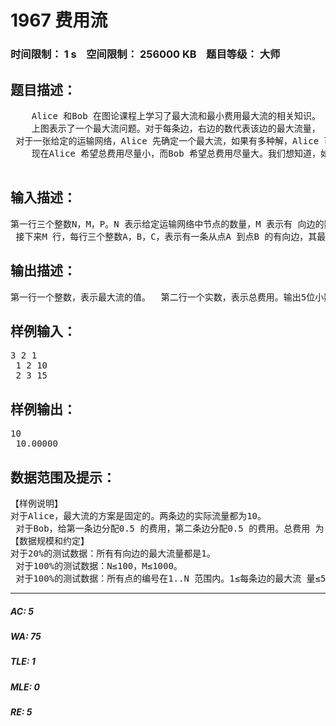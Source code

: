 # 1967 费用流   
### 时间限制： 1 s&nbsp;&nbsp;&nbsp;&nbsp;空间限制： 256000 KB&nbsp;&nbsp;&nbsp;&nbsp;题目等级： 大师  
## 题目描述：  

<pre>
    Alice 和Bob 在图论课程上学习了最大流和最小费用最大流的相关知识。 最大流问题：给定一张有向图表示运输网络，一个源点S 和一个汇点T，每 条边都有最大流量。一个合法的网络流方案必须满足：(1)每条边的实际流量都不超过其最大流量且非负；(2)除了源点S 和汇点T 之外，对于其余所有点，都 满足该点总流入流量等于该点总流出流量；而S 点的净流出流量等于T 点的净 流入流量，这个值也即该网络流方案的总运输量。最大流问题就是对于给定的运 输网络，求总运输量最大的网络流方案。
    上图表示了一个最大流问题。对于每条边，右边的数代表该边的最大流量， 左边的数代表在最优解中，该边的实际流量。需要注意到，一个最大流问题的解 可能不是唯一的。   
 对于一张给定的运输网络，Alice 先确定一个最大流，如果有多种解，Alice 可以任选一种；之后Bob 在每条边上分配单位花费(单位花费必须是非负实数)， 要求所有边的单位花费之和等于P。总费用等于每一条边的实际流量乘以该边的单位花费。需要注意到，Bob 在分配单位花费之前，已经知道Alice 所给出的最大流方案。   
    现在Alice 希望总费用尽量小，而Bob 希望总费用尽量大。我们想知道，如果两个人都执行最优策略，最大流的值和总费用分别为多少。

</pre>
  
  
## 输入描述：  

<pre>
第一行三个整数N，M，P。N 表示给定运输网络中节点的数量，M 表示有 向边的数量，P 的含义见问题描述部分。为了简化问题，我们假设源点S 是点1，汇点T 是点N 。   
 接下来M 行，每行三个整数A，B，C，表示有一条从点A 到点B 的有向边，其最大流量是C。
</pre>
  
  
## 输出描述：  

<pre>
第一行一个整数，表示最大流的值。  第二行一个实数，表示总费用。输出5位小数。
</pre>
  
  
## 样例输入：  

<pre>
3 2 1   
 1 2 10   
 2 3 15
</pre>
  
  
## 样例输出：  

<pre>
10   
 10.00000
</pre>
  
  
## 数据范围及提示：  

<pre>
【样例说明】
对于Alice，最大流的方案是固定的。两条边的实际流量都为10。   
 对于Bob，给第一条边分配0.5 的费用，第二条边分配0.5 的费用。总费用 为：10*0.5+10*0.5=10 。可以证明不存在总费用更大的分配方案。
【数据规模和约定】
对于20%的测试数据：所有有向边的最大流量都是1。   
 对于100%的测试数据：N≤100，M≤1000。   
 对于100%的测试数据：所有点的编号在1..N 范围内。1≤每条边的最大流 量≤50000。1≤P≤10。给定运输网络中不会有起点和终点相同的边。
</pre>
  
  
***  

##### AC: 5  
##### WA: 75  
##### TLE: 1  
##### MLE: 0  
##### RE: 5  
